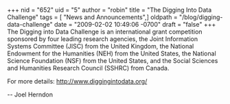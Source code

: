 +++
nid = "652"
uid = "5"
author = "robin"
title = "The Digging Into Data Challenge"
tags = [ "News and Announcements",]
oldpath = "/blog/digging-data-challenge"
date = "2009-02-02 10:49:06 -0700"
draft = "false"
+++
The Digging into Data Challenge is an international grant competition
sponsored by four leading research agencies, the Joint Information
Systems Committee (JISC) from the United Kingdom, the National Endowment
for the Humanities (NEH) from the United States, the National Science
Foundation (NSF) from the United States, and the Social Sciences and
Humanities Research Council (SSHRC) from Canada.

For more details: <http://www.diggingintodata.org/>

\-- Joel Herndon
